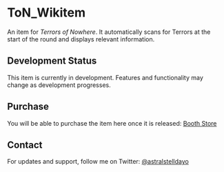 # ToN_Wikitem  

An item for *Terrors of Nowhere*. It automatically scans for Terrors at the start of the round and displays relevant information.  

## Development Status  
This item is currently in development. Features and functionality may change as development progresses.  

## Purchase  
You will be able to purchase the item here once it is released: [Booth Store](https://astralshop.booth.pm/)  

## Contact  
For updates and support, follow me on Twitter: [@astralstelldayo](https://twitter.com/astralstelldayo)
